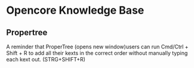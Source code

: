 # Opencore Knowledge Base

## Propertree

A reminder that ProperTree (opens new window)users can run Cmd/Ctrl + Shift + R to add all their kexts in the correct order without manually typing each kext out.
(STRG+SHIFT+R)
